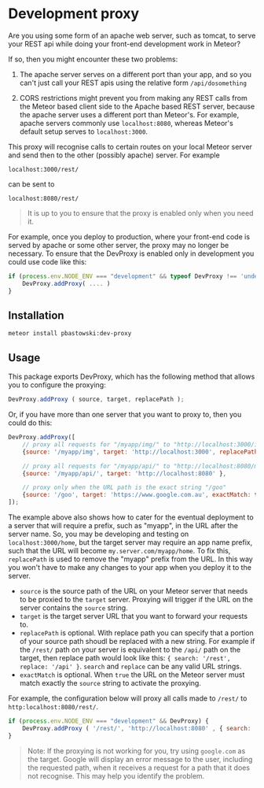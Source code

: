 # Development proxy

Are you using some form of an apache web server, such as tomcat, to serve your REST api while doing your front-end development work in Meteor?

If so, then you might encounter these two problems:

1) The apache server serves on a different port than your app, and so you can't just call your REST apis using the relative form `/api/dosomething`

2) CORS restrictions might prevent you from making any REST calls from the Meteor based client side to the Apache based REST server, because the apache server uses a different port than Meteor's. For example, apache servers commonly use `localhost:8080`, whereas Meteor's default setup serves to `localhost:3000`.

This proxy will recognise calls to certain routes on your local Meteor server and send then to the other (possibly apache) server. For example  

    localhost:3000/rest/

can be sent to 

    localhost:8080/rest/


> It is up to you to ensure that the proxy is enabled only when you need it. 

For example, once you deploy to production, where your front-end code is served by apache or some other server, the proxy may no longer be necessary. To ensure that the DevProxy is enabled only in development you could use code like this:
  
```javascript
if (process.env.NODE_ENV === "development" && typeof DevProxy !== 'undefined') {
    DevProxy.addProxy( .... )
}
```


## Installation

    meteor install pbastowski:dev-proxy

## Usage

This package exports DevProxy, which has the following method that allows you to configure the proxying:

```javascript
DevProxy.addProxy ( source, target, replacePath );
```

Or, if you have more than one server that you want to proxy to, then you could do this:

```javascript
DevProxy.addProxy([
    // proxy all requests for "/myapp/img/" to "http://localhost:3000/img" (removing "/myapp")
    {source: '/myapp/img', target: 'http://localhost:3000', replacePath: { search: '/myapp/', replace: '/' }},

    // proxy all requests for "/myapp/api/" to "http://localhost:8080/myapp/api"
    {source: '/myapp/api/', target: 'http://localhost:8080' },

    // proxy only when the URL path is the exact string "/goo"
    {source: '/goo', target: 'https://www.google.com.au', exactMatch: true, replacePath: { search: '/goo', replace: '/' }}
]);
```

The example above also shows how to cater for the eventual deployment to a server that will require a prefix, such as "myapp", in the URL after the server name. So, you may be developing and testing on `localhost:3000/home`, but the target server may require an app name prefix, such that the URL will become `my.server.com/myapp/home`. To fix this, `replacePath` is used to remove the "myapp" prefix from the URL. In this way you won't have to make any changes to your app when you deploy it to the server.

- `source` is the source path of the URL on your Meteor server that needs to be proxied to the `target` server. Proxying will trigger if the URL on the server contains the `source` string.
- `target` is the target server URL that you want to forward your requests to.
- `replacePath` is optional. With replace path you can specify that a portion of your source path shoudl be replaced with a new string. For example if the `/rest/` path on your server is equivalent to the `/api/` path on the target, then replace path would look like this: `{ search: '/rest', replace: '/api' }`. `search` and `replace` can be any valid URL strings. 
- `exactMatch` is optional. When `true` the URL on the Meteor server must match exactly the `source` string to activate the proxying.

For example, the configuration below will proxy all calls made to `/rest/` to `http:localhost:8080/rest/`.

```javascript
if (process.env.NODE_ENV === "development" && DevProxy) {
    DevProxy.addProxy ( '/rest/', 'http://localhost:8080' , { search: '/rest', replace: '/api' } );
}
```

> Note: If the proxying is not working for you, try using `google.com` as the target. Google will display an error message to the user, including the requested path, when it receives a request for a path that it does not recognise. This may help you identify the problem.
